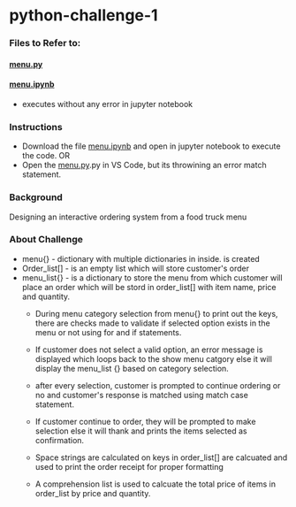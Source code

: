 # python-challenge-1
### Files to Refer to:
#### [menu.py](menu.py)
#### [menu.ipynb](menu.ipynb)
* executes without any error in jupyter notebook

### Instructions
* Download the file [menu.ipynb](menu.ipynb) and open in jupyter notebook to execute the code.  OR
* Open the [menu.py](menu.py).py in VS Code, but its throwining an error match statement.

### Background
Designing an interactive ordering system from a food truck menu 

### About Challenge
* menu{} - dictionary with multiple dictionaries in inside.
is created 
* Order_list[] - is an empty list which will store customer's order  
* menu_list{} - is a dictionary to store the menu from which customer will place an order which will be stord in order_list[] with item name, price and quantity.
    * During menu category selection from menu{} to print out the keys, there are checks made to validate if selected option exists in the menu or not using for and if statements.

    * If customer does not select a valid option, an error message is displayed which loops back to the show menu catgory else it will display the menu_list {} based on category selection.

    * after every selection, customer is prompted to continue ordering or no and customer's response is matched using match case statement.
    
    * If customer continue to order, they will be prompted to make selection else it will thank and prints the items selected as confirmation.

    * Space strings are calculated on keys in order_list[] are calcuated and used to print the order receipt for proper formatting 

    * A comprehension list is used to calcuate the total price of items in order_list by price and quantity.
    


    










